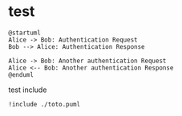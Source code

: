 # test 


```plantuml
@startuml
Alice -> Bob: Authentication Request
Bob --> Alice: Authentication Response

Alice -> Bob: Another authentication Request
Alice <-- Bob: Another authentication Response
@enduml
```


test include

```plantuml
!include ./toto.puml
```